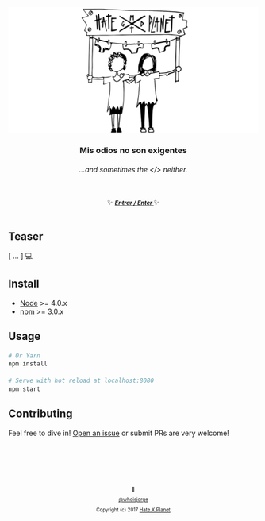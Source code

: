 <div align="center">
  <img src ="static/social.png"/>
  <br>
  <h3>Mis odios no son exigentes</h3>
  <h6>...and sometimes the &lt;/&gt; neither.</h6>
  <br>
  ✨ <b><a href="https://hateplanet.es"><small><i> Entrar / Enter </i></small></a> </b> ✨
</div>

<br>

## Teaser

[ ... ]  💻


## Install

- [Node](https://nodejs.org) >= 4.0.x
- [npm](https://www.npmjs.com) >= 3.0.x

## Usage

```sh
# Or Yarn
npm install

# Serve with hot reload at localhost:8080
npm start
```

## Contributing

Feel free to dive in! [Open an issue](https://github.com/whoisjorge/hateplanet-teaser/issues/new) or submit PRs are very welcome!



<!-- Thanks for watching! -->
<br><br><br><br>
<p align="center"> <sub><sup>🎩</sub></sup><br>
  <sub><sup><a href="http://www.whoisjorge.me">@whoisjorge</a></sup></sub>
  <br>
  <sub><sup>Copyright (c) 2017 <a href="https://hateplanet.es">Hate.X.Planet</a></sup></sub>
</p>
